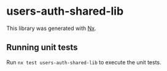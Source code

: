 # users-auth-shared-lib

This library was generated with [Nx](https://nx.dev).

## Running unit tests

Run `nx test users-auth-shared-lib` to execute the unit tests.
